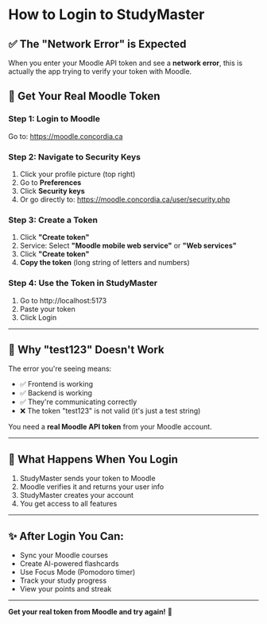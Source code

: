 # How to Login to StudyMaster

## ✅ The "Network Error" is Expected

When you enter your Moodle API token and see a **network error**, this is actually the app trying to verify your token with Moodle.

## 🔑 Get Your Real Moodle Token

### Step 1: Login to Moodle
Go to: https://moodle.concordia.ca

### Step 2: Navigate to Security Keys
1. Click your profile picture (top right)
2. Go to **Preferences**
3. Click **Security keys**
4. Or go directly to: https://moodle.concordia.ca/user/security.php

### Step 3: Create a Token
1. Click **"Create token"**
2. Service: Select **"Moodle mobile web service"** or **"Web services"**
3. Click **"Create token"**
4. **Copy the token** (long string of letters and numbers)

### Step 4: Use the Token in StudyMaster
1. Go to http://localhost:5173
2. Paste your token
3. Click Login

---

## 🐛 Why "test123" Doesn't Work

The error you're seeing means:
- ✅ Frontend is working
- ✅ Backend is working
- ✅ They're communicating correctly
- ❌ The token "test123" is not valid (it's just a test string)

You need a **real Moodle API token** from your Moodle account.

---

## 📝 What Happens When You Login

1. StudyMaster sends your token to Moodle
2. Moodle verifies it and returns your user info
3. StudyMaster creates your account
4. You get access to all features

---

## ✨ After Login You Can:

- Sync your Moodle courses
- Create AI-powered flashcards
- Use Focus Mode (Pomodoro timer)
- Track your study progress
- View your points and streak

---

**Get your real token from Moodle and try again!** 🚀

